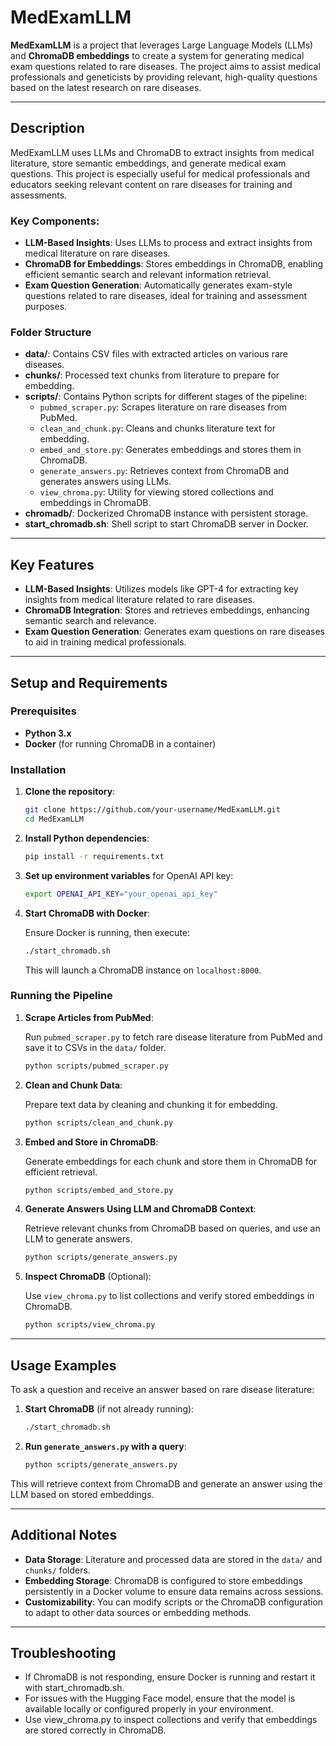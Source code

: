 
# MedExamLLM

**MedExamLLM** is a project that leverages Large Language Models (LLMs) and **ChromaDB embeddings** to create a system for generating medical exam questions related to rare diseases. The project aims to assist medical professionals and geneticists by providing relevant, high-quality questions based on the latest research on rare diseases.

---

## Description

MedExamLLM uses LLMs and ChromaDB to extract insights from medical literature, store semantic embeddings, and generate medical exam questions. This project is especially useful for medical professionals and educators seeking relevant content on rare diseases for training and assessments.

### Key Components:

- **LLM-Based Insights**: Uses LLMs to process and extract insights from medical literature on rare diseases.
- **ChromaDB for Embeddings**: Stores embeddings in ChromaDB, enabling efficient semantic search and relevant information retrieval.
- **Exam Question Generation**: Automatically generates exam-style questions related to rare diseases, ideal for training and assessment purposes.

### Folder Structure

- **data/**: Contains CSV files with extracted articles on various rare diseases.
- **chunks/**: Processed text chunks from literature to prepare for embedding.
- **scripts/**: Contains Python scripts for different stages of the pipeline:
  - `pubmed_scraper.py`: Scrapes literature on rare diseases from PubMed.
  - `clean_and_chunk.py`: Cleans and chunks literature text for embedding.
  - `embed_and_store.py`: Generates embeddings and stores them in ChromaDB.
  - `generate_answers.py`: Retrieves context from ChromaDB and generates answers using LLMs.
  - `view_chroma.py`: Utility for viewing stored collections and embeddings in ChromaDB.
- **chromadb/**: Dockerized ChromaDB instance with persistent storage.
- **start_chromadb.sh**: Shell script to start ChromaDB server in Docker.

---

## Key Features

- **LLM-Based Insights**: Utilizes models like GPT-4 for extracting key insights from medical literature related to rare diseases.
- **ChromaDB Integration**: Stores and retrieves embeddings, enhancing semantic search and relevance.
- **Exam Question Generation**: Generates exam questions on rare diseases to aid in training medical professionals.

---

## Setup and Requirements

### Prerequisites

- **Python 3.x**
- **Docker** (for running ChromaDB in a container)

### Installation

1. **Clone the repository**:

   ```bash
   git clone https://github.com/your-username/MedExamLLM.git
   cd MedExamLLM
   ```

2. **Install Python dependencies**:

   ```bash
   pip install -r requirements.txt
   ```

3. **Set up environment variables** for OpenAI API key:

   ```bash
   export OPENAI_API_KEY="your_openai_api_key"
   ```

4. **Start ChromaDB with Docker**:

   Ensure Docker is running, then execute:

   ```bash
   ./start_chromadb.sh
   ```

   This will launch a ChromaDB instance on `localhost:8000`.

### Running the Pipeline

1. **Scrape Articles from PubMed**:

   Run `pubmed_scraper.py` to fetch rare disease literature from PubMed and save it to CSVs in the `data/` folder.

   ```bash
   python scripts/pubmed_scraper.py
   ```

2. **Clean and Chunk Data**:

   Prepare text data by cleaning and chunking it for embedding.

   ```bash
   python scripts/clean_and_chunk.py
   ```

3. **Embed and Store in ChromaDB**:

   Generate embeddings for each chunk and store them in ChromaDB for efficient retrieval.

   ```bash
   python scripts/embed_and_store.py
   ```

4. **Generate Answers Using LLM and ChromaDB Context**:

   Retrieve relevant chunks from ChromaDB based on queries, and use an LLM to generate answers.

   ```bash
   python scripts/generate_answers.py
   ```

5. **Inspect ChromaDB** (Optional):

   Use `view_chroma.py` to list collections and verify stored embeddings in ChromaDB.

   ```bash
   python scripts/view_chroma.py
   ```

---

## Usage Examples

To ask a question and receive an answer based on rare disease literature:

1. **Start ChromaDB** (if not already running):

   ```bash
   ./start_chromadb.sh
   ```

2. **Run `generate_answers.py` with a query**:

   ```bash
   python scripts/generate_answers.py
   ```

This will retrieve context from ChromaDB and generate an answer using the LLM based on stored embeddings.

---

## Additional Notes

- **Data Storage**: Literature and processed data are stored in the `data/` and `chunks/` folders.
- **Embedding Storage**: ChromaDB is configured to store embeddings persistently in a Docker volume to ensure data remains across sessions.
- **Customizability**: You can modify scripts or the ChromaDB configuration to adapt to other data sources or embedding methods.

---

## Troubleshooting

- If ChromaDB is not responding, ensure Docker is running and restart it with start_chromadb.sh.
- For issues with the Hugging Face model, ensure that the model is available locally or configured properly in your environment.
- Use view_chroma.py to inspect collections and verify that embeddings are stored correctly in ChromaDB.



